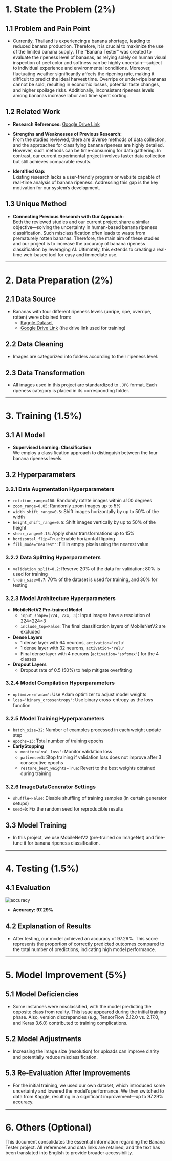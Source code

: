 # 1. State the Problem (2%)

## 1.1 Problem and Pain Point
- Currently, Thailand is experiencing a banana shortage, leading to reduced banana production. Therefore, it is crucial to maximize the use of the limited banana supply. The “Banana Tester” was created to evaluate the ripeness level of bananas, as relying solely on human visual inspection of peel color and softness can be highly uncertain—subject to individual experience and environmental conditions. Moreover, fluctuating weather significantly affects the ripening rate, making it difficult to predict the ideal harvest time. Overripe or under-ripe bananas cannot be sold, resulting in economic losses, potential taste changes, and higher spoilage risks. Additionally, inconsistent ripeness levels among bananas increase labor and time spent sorting.

## 1.2 Related Work
- **Research References:** [Google Drive Link](https://drive.google.com/drive/folders/14BA3__-aD1RJfIRNJK6RZnHvRPOLwT9w?usp=drive_link)  
- **Strengths and Weaknesses of Previous Research:**  
  From the studies reviewed, there are diverse methods of data collection, and the approaches for classifying banana ripeness are highly detailed. However, such methods can be time-consuming for data gathering. In contrast, our current experimental project involves faster data collection but still achieves comparable results.

- **Identified Gap:**  
  Existing research lacks a user-friendly program or website capable of real-time analysis of banana ripeness. Addressing this gap is the key motivation for our system’s development.

## 1.3 Unique Method
- **Connecting Previous Research with Our Approach:**  
  Both the reviewed studies and our current project share a similar objective—solving the uncertainty in human-based banana ripeness classification. Such misclassification often leads to waste from prematurely rotten bananas. Therefore, the main aim of these studies and our project is to increase the accuracy of banana ripeness classification by leveraging AI. Ultimately, this extends to creating a real-time web-based tool for easy and immediate use.

---

# 2. Data Preparation (2%)

## 2.1 Data Source
- Bananas with four different ripeness levels (unripe, ripe, overripe, rotten) were obtained from:
  - [Kaggle Dataset](https://www.kaggle.com/datasets/atrithakar/banana-classification)
  - [Google Drive Link](https://drive.google.com/drive/folders/14Owh92DyWmgg9gTpC-8o-vFmWlJEux9a?usp=drive_link) (the drive link used for training)

## 2.2 Data Cleaning
- Images are categorized into folders according to their ripeness level.

## 2.3 Data Transformation
- All images used in this project are standardized to `.JPG` format. Each ripeness category is placed in its corresponding folder.

---

# 3. Training (1.5%)

## 3.1 AI Model
- **Supervised Learning: Classification**  
  We employ a classification approach to distinguish between the four banana ripeness levels.

## 3.2 Hyperparameters

### 3.2.1 Data Augmentation Hyperparameters
- `rotation_range=100`: Randomly rotate images within ±100 degrees  
- `zoom_range=0.05`: Randomly zoom images up to 5%  
- `width_shift_range=0.5`: Shift images horizontally by up to 50% of the width  
- `height_shift_range=0.5`: Shift images vertically by up to 50% of the height  
- `shear_range=0.15`: Apply shear transformations up to 15%  
- `horizontal_flip=True`: Enable horizontal flipping  
- `fill_mode="nearest"`: Fill in empty pixels using the nearest value

### 3.2.2 Data Splitting Hyperparameters
- `validation_split=0.2`: Reserve 20% of the data for validation; 80% is used for training  
- `train_size=0.7`: 70% of the dataset is used for training, and 30% for testing

### 3.2.3 Model Architecture Hyperparameters
- **MobileNetV2 Pre-trained Model**  
  - `input_shape=(224, 224, 3)`: Input images have a resolution of 224×224×3  
  - `include_top=False`: The final classification layers of MobileNetV2 are excluded  
- **Dense Layers**  
  - 1 dense layer with 64 neurons, `activation='relu'`  
  - 1 dense layer with 32 neurons, `activation='relu'`  
  - Final dense layer with 4 neurons (`activation='softmax'`) for the 4 classes  
- **Dropout Layers**  
  - Dropout rate of 0.5 (50%) to help mitigate overfitting

### 3.2.4 Model Compilation Hyperparameters
- `optimizer='adam'`: Use Adam optimizer to adjust model weights  
- `loss='binary_crossentropy'`: Use binary cross-entropy as the loss function

### 3.2.5 Model Training Hyperparameters
- `batch_size=32`: Number of examples processed in each weight update step  
- `epochs=13`: Total number of training epochs  
- **EarlyStopping**  
  - `monitor='val_loss'`: Monitor validation loss  
  - `patience=3`: Stop training if validation loss does not improve after 3 consecutive epochs  
  - `restore_best_weights=True`: Revert to the best weights obtained during training

### 3.2.6 ImageDataGenerator Settings
- `shuffle=False`: Disable shuffling of training samples (in certain generator setups)  
- `seed=0`: Fix the random seed for reproducible results

## 3.3 Model Training
- In this project, we use MobileNetV2 (pre-trained on ImageNet) and fine-tune it for banana ripeness classification.

---

# 4. Testing (1.5%)

## 4.1 Evaluation

![accuracy](https://i.pinimg.com/736x/b4/22/b9/b422b962b63584c10c1f0073f03cedff.jpg)

- **Accuracy: 97.29%**

## 4.2 Explanation of Results
- After testing, our model achieved an accuracy of 97.29%. This score represents the proportion of correctly predicted outcomes compared to the total number of predictions, indicating high model performance.

---

# 5. Model Improvement (5%)

## 5.1 Model Deficiencies
- Some instances were misclassified, with the model predicting the opposite class from reality. This issue appeared during the initial training phase. Also, version discrepancies (e.g., TensorFlow 2.12.0 vs. 2.17.0, and Keras 3.6.0) contributed to training complications.

## 5.2 Model Adjustments
- Increasing the image size (resolution) for uploads can improve clarity and potentially reduce misclassification.

## 5.3 Re-Evaluation After Improvements
- For the initial training, we used our own dataset, which introduced some uncertainty and lowered the model’s performance. We then switched to data from Kaggle, resulting in a significant improvement—up to 97.29% accuracy.

---

# 6. Others (Optional)

This document consolidates the essential information regarding the Banana Tester project. All references and data links are retained, and the text has been translated into English to provide broader accessibility.
